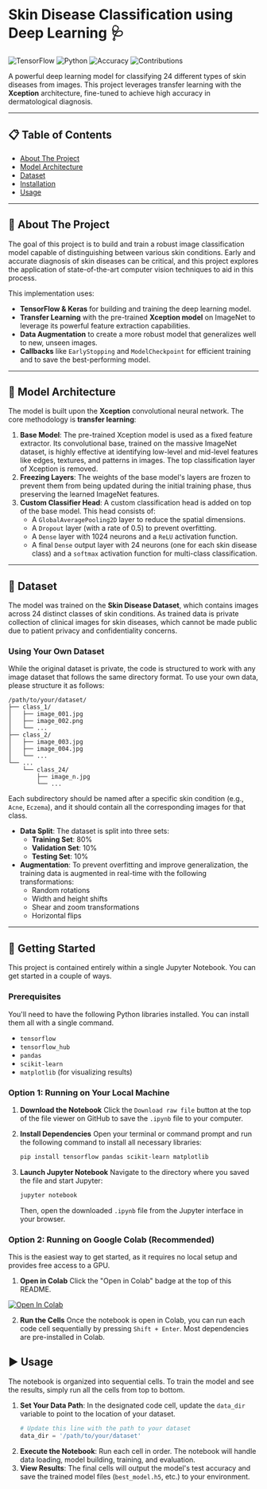 # Skin Disease Classification using Deep Learning 🩺

![TensorFlow](https://img.shields.io/badge/TensorFlow-2.x-FF6F00?style=for-the-badge&logo=tensorflow)
![Python](https://img.shields.io/badge/Python-3.9+-3776AB?style=for-the-badge&logo=python)
![Accuracy](https://img.shields.io/badge/Test_Accuracy-96.7%25-brightgreen?style=for-the-badge)
![Contributions](https://img.shields.io/badge/Contributions-Welcome-blueviolet?style=for-the-badge)


A powerful deep learning model for classifying 24 different types of skin diseases from images. This project leverages transfer learning with the **Xception** architecture, fine-tuned to achieve high accuracy in dermatological diagnosis.



---
## 📋 Table of Contents
* [About The Project](#about-the-project)
* [Model Architecture](#model-architecture)
* [Dataset](#dataset)
* [Installation](#installation-️)
* [Usage](#usage-)
---

## 📝 About The Project

The goal of this project is to build and train a robust image classification model capable of distinguishing between various skin conditions. Early and accurate diagnosis of skin diseases can be critical, and this project explores the application of state-of-the-art computer vision techniques to aid in this process.

This implementation uses:
* **TensorFlow & Keras** for building and training the deep learning model.
* **Transfer Learning** with the pre-trained **Xception model** on ImageNet to leverage its powerful feature extraction capabilities.
* **Data Augmentation** to create a more robust model that generalizes well to new, unseen images.
* **Callbacks** like `EarlyStopping` and `ModelCheckpoint` for efficient training and to save the best-performing model.

---

## 🧠 Model Architecture

The model is built upon the **Xception** convolutional neural network. The core methodology is **transfer learning**:

1.  **Base Model**: The pre-trained Xception model is used as a fixed feature extractor. Its convolutional base, trained on the massive ImageNet dataset, is highly effective at identifying low-level and mid-level features like edges, textures, and patterns in images. The top classification layer of Xception is removed.
2.  **Freezing Layers**: The weights of the base model's layers are frozen to prevent them from being updated during the initial training phase, thus preserving the learned ImageNet features.
3.  **Custom Classifier Head**: A custom classification head is added on top of the base model. This head consists of:
    * A `GlobalAveragePooling2D` layer to reduce the spatial dimensions.
    * A `Dropout` layer (with a rate of 0.5) to prevent overfitting.
    * A `Dense` layer with 1024 neurons and a `ReLU` activation function.
    * A final `Dense` output layer with 24 neurons (one for each skin disease class) and a `softmax` activation function for multi-class classification.



---

## 📂 Dataset

The model was trained on the **Skin Disease Dataset**, which contains images across 24 distinct classes of skin conditions. As trained data is private collection of clinical images for skin diseases, which cannot be made public due to patient privacy and confidentiality concerns.

### Using Your Own Dataset
While the original dataset is private, the code is structured to work with any image dataset that follows the same directory format. To use your own data, please structure it as follows:
```text
/path/to/your/dataset/
├── class_1/
│   ├── image_001.jpg
│   ├── image_002.png
│   └── ...
├── class_2/
│   ├── image_003.jpg
│   ├── image_004.jpg
│   └── ...
└── ...
    └── class_24/
        ├── image_n.jpg
        └── ...
```
Each subdirectory should be named after a specific skin condition (e.g., `Acne`, `Eczema`), and it should contain all the corresponding images for that class.

* **Data Split**: The dataset is split into three sets:
    * **Training Set**: 80%
    * **Validation Set**: 10%
    * **Testing Set**: 10%
* **Augmentation**: To prevent overfitting and improve generalization, the training data is augmented in real-time with the following transformations:
    * Random rotations
    * Width and height shifts
    * Shear and zoom transformations
    * Horizontal flips

---
## 🚀 Getting Started

This project is contained entirely within a single Jupyter Notebook. You can get started in a couple of ways.

### Prerequisites
You'll need to have the following Python libraries installed. You can install them all with a single command.
* `tensorflow`
* `tensorflow_hub`
* `pandas`
* `scikit-learn`
* `matplotlib` (for visualizing results)

### Option 1: Running on Your Local Machine

1.  **Download the Notebook**
    Click the `Download raw file` button at the top of the file viewer on GitHub to save the `.ipynb` file to your computer.

2.  **Install Dependencies**
    Open your terminal or command prompt and run the following command to install all necessary libraries:
    ```sh
    pip install tensorflow pandas scikit-learn matplotlib
    ```

3.  **Launch Jupyter Notebook**
    Navigate to the directory where you saved the file and start Jupyter:
    ```sh
    jupyter notebook
    ```
    Then, open the downloaded `.ipynb` file from the Jupyter interface in your browser.

### Option 2: Running on Google Colab (Recommended)

This is the easiest way to get started, as it requires no local setup and provides free access to a GPU.

1.  **Open in Colab**
    Click the "Open in Colab" badge at the top of this README.

   [![Open In Colab](https://colab.research.google.com/assets/colab-badge.svg)](https://colab.research.google.com/github/YOUR_USERNAME/YOUR_REPO_NAME/blob/main/YOUR_NOTEBOOK_NAME.ipynb)

2.  **Run the Cells**
    Once the notebook is open in Colab, you can run each code cell sequentially by pressing `Shift + Enter`. Most dependencies are pre-installed in Colab.

## ▶️ Usage

The notebook is organized into sequential cells. To train the model and see the results, simply run all the cells from top to bottom.

1.  **Set Your Data Path**: In the designated code cell, update the `data_dir` variable to point to the location of your dataset.
    ```python
    # Update this line with the path to your dataset
    data_dir = '/path/to/your/dataset'
    ```
2.  **Execute the Notebook**: Run each cell in order. The notebook will handle data loading, model building, training, and evaluation.
3.  **View Results**: The final cells will output the model's test accuracy and save the trained model files (`best_model.h5`, etc.) to your environment.
